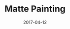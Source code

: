 ---
layout: post
title: Matte Painting
date: 2017-04-12
name: matte_paint
img: matte_paint_tab2.png
alt: image-alt
description: "CG"
image_items: [
    {
        title: Matte Painting,
        description: "Painted in Photoshop, modeled in Maya, projected and comped in Nuke"
    },
    {
        vimeo_video: "https://player.vimeo.com/video/250064589",
        description: ""
    },
    {
        img: ass05_001_mp_f1001_v003.jpg,
        description: ""
    },
    {
        img: te12.png,
        description: ""
    },
    {
        img: te3.png,
        description: ""
    },
    {
        img: te2.png,
        description: ""
    },
    {
        img: te4.png,
        description: ""
    },
]
---